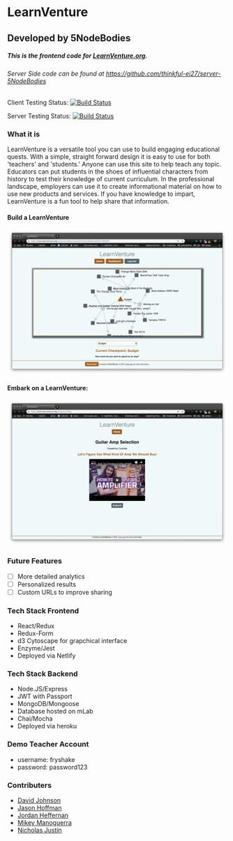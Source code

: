 # LearnVenture
## Developed by 5NodeBodies

##### This is the frontend code for [LearnVenture.org](https://www.learnventure.org). 

###### Server Side code can be found at https://github.com/thinkful-ei27/server-5NodeBodies

Client Testing Status: [![Build Status](https://travis-ci.org/thinkful-ei27/client-5NodeBodies.svg?branch=master)](https://travis-ci.org/thinkful-ei27/client-5NodeBodies)

Server Testing Status: [![Build Status](https://travis-ci.org/thinkful-ei27/server-5NodeBodies.svg?branch=master)](https://travis-ci.org/thinkful-ei27/server-5NodeBodies)

### What it is

LearnVenture is a versatile tool you can use to build engaging educational quests. With a simple, straight forward design it is easy to use for both 'teachers' and 'students.'
Anyone can use this site to help teach any topic. Educators can put students in the shoes of influential characters from history to test their knowledge of current curriculum.
In the professional landscape, employers can use it to create informational material on how to use new products and services. If you have knowledge to impart, LearnVenture is a
fun tool to help share that information.

#### Build a LearnVenture
![screenshot of LearnVenture Builder](/src/images/teacherside.PNG)

#### Embark on a LearnVenture: 
![screenshot of LearnVenture Builder](/src/images/studentside.PNG)

### Future Features
- [ ] More detailed analytics
- [ ] Personalized results
- [ ] Custom URLs to improve sharing

### Tech Stack Frontend
- React/Redux
- Redux-Form
- d3 Cytoscape for grapchical interface
- Enzyme/Jest
- Deployed via Netlify

### Tech Stack Backend
- Node.JS/Express
- JWT with Passport
- MongoDB/Mongoose
- Database hosted on mLab
- Chai/Mocha
- Deployed via heroku

### Demo Teacher Account
- username: fryshake
- password: password123

### Contributers
- [David Johnson](https://github.com/Clack321)
- [Jason Hoffman](https://github.com/publikwerker)
- [Jordan Heffernan](https://github.com/JordoHeffernan)
- [Mikey Manoguerra](https://github.com/MikeyManoguerra)
- [Nicholas Justin](https://github.com/NicknotJ)